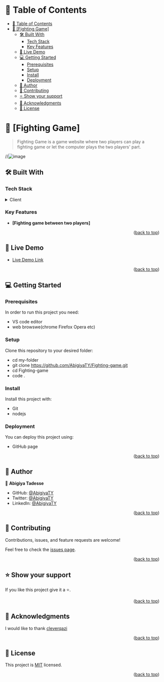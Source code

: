 # 📗 Table of Contents

- [📗 Table of Contents](#-table-of-contents)
- [📖 \[Fighting Game\] ](#-fighting-game-)
  - [🛠 Built With ](#-built-with-)
    - [Tech Stack ](#tech-stack-)
    - [Key Features ](#key-features-)
  - [🚀 Live Demo ](#-live-demo-)
  - [💻 Getting Started ](#-getting-started-)
    - [Prerequisites](#prerequisites)
    - [Setup](#setup)
    - [Install](#install)
    - [Deployment](#deployment)
  - [👤 Author ](#-author-)
  - [🤝 Contributing ](#-contributing-)
  - [⭐️ Show your support ](#️-show-your-support-)
  - [🙏 Acknowledgments ](#-acknowledgments-)
  - [📝 License ](#-license-)

<!-- PROJECT DESCRIPTION -->

# 📖 [Fighting Game] <a name="about-project"></a>

> Fighting Game is a game website where two players can play a fighting game or let the computer plays the two players' part.

//![image](https://user-images.githubusercontent.com/98043302/226449657-bd317ba0-0587-46ab-8b25-1280c3c3022f.png)

## 🛠 Built With <a name="built-with"></a>

### Tech Stack <a name="tech-stack"></a>


<details>
  <summary>Client</summary>
  <ul>
    <li><a href="https://www.javascript.com/">JavaScript</a></li>
  </ul>
</details>


<!-- Features -->

### Key Features <a name="key-features"></a>

- **[Fighting game between two players]**

<p align="right">(<a href="#readme-top">back to top</a>)</p>

<!-- LIVE DEMO -->

## 🚀 Live Demo <a name="live-demo"></a>

- [Live Demo Link](https://google.com)

<p align="right">(<a href="#readme-top">back to top</a>)</p>

<!-- GETTING STARTED -->

## 💻 Getting Started <a name="getting-started"></a>

### Prerequisites

In order to run this project you need:

* VS code editor
* web browswe(chrome Firefox Opera etc)


### Setup

Clone this repository to your desired folder:

- cd my-folder
- git clone https://github.com/AbigiyaTY/Fighting-game.git
- cd Fighting-game
- code .
### Install

Install this project with:

* Git 
* nodejs 

### Deployment

You can deploy this project using:

- GitHub page

<p align="right">(<a href="#readme-top">back to top</a>)</p>

<!-- AUTHORS -->

## 👤 Author <a name="authors"></a>

👤 **Abigiya Tadesse**

- GitHub: [@AbigiyaTY](https://github.com/AbigiyaTY)
- Twitter: [@AbigiyaTY](https://twitter.com/AbigiyaTY)
- LinkedIn: [@AbigiyaTY](https://www.linkedin.com/in/abigiyaty)


<p align="right">(<a href="#readme-top">back to top</a>)</p>

<!-- CONTRIBUTING -->

## 🤝 Contributing <a name="contributing"></a>

Contributions, issues, and feature requests are welcome!

Feel free to check the [issues page](../../issues/).

<p align="right">(<a href="#readme-top">back to top</a>)</p>

<!-- SUPPORT -->

## ⭐️ Show your support <a name="support"></a>


If you like this project give it a ⭐️.

<p align="right">(<a href="#readme-top">back to top</a>)</p>

<!-- ACKNOWLEDGEMENTS -->

## 🙏 Acknowledgments <a name="acknowledgements"></a>

I would like to thank [cleverqazi](https://twitter.com/cleverqazi)

<p align="right">(<a href="#readme-top">back to top</a>)</p>


<!-- LICENSE -->

## 📝 License <a name="license"></a>

This project is [MIT](./MIT.md) licensed.


<p align="right">(<a href="#readme-top">back to top</a>)</p>
